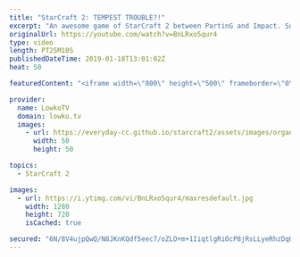 ```yaml
---
title: "StarCraft 2: TEMPEST TROUBLE?!"
excerpt: "An awesome game of StarCraft 2 between PartinG and Impact. Subscribe for more videos: http://lowko.tv/youtube New ladder maps & balance changes: https://goo.gl/xhuaiN  In this match I give commentary to a professional match of Zerg vs Protoss in StarCraft 2. PartinG decides to rush out Tempests, which"
originalUrl: https://youtube.com/watch?v=BnLRxo5qur4
type: video
length: PT25M10S
publishedDateTime: 2019-01-18T13:01:02Z
heat: 50

featuredContent: "<iframe width=\"800\" height=\"500\" frameborder=\"0\" src=\"https://www.youtube.com/embed/BnLRxo5qur4\" allow=\"accelerometer; autoplay; encrypted-media; gyroscope; picture-in-picture\" allowfullscreen></iframe>"

provider:
  name: LowkoTV
  domain: lowko.tv
  images:
    - url: https://everyday-cc.github.io/starcraft2/assets/images/organizations/lowko.tv-50x50.jpg
      width: 50
      height: 50

topics:
  - StarCraft 2

images:
  - url: https://i.ytimg.com/vi/BnLRxo5qur4/maxresdefault.jpg
    width: 1280
    height: 720
    isCached: true

secured: "6N/8V4ujpQwQ/N8JKnKQdf5eec7/oZLO+m+1IiqtlgRiOcP8jRsLLyeRhzDqO3K1377ANOXTC9E3cDbIyeFNRfIPI8m4127INOjJZSqGhmUJaW+5tydePSN9HJVBY76ELwfuzelWIHp9FpdqNOay5BIQLjrxaR0T6s4YENlq2Ig1SpPlethePYrtH2DjTqpuBHhXEX6M6+b8azvl2zY0h3DbYvxFb+OUmWe6WYD3d/WPodLCkvD6b9bUf7MjtW2WY/+2VoPXF/1ceAatxOHIDUa/LkV+BgFnM6Uxaecp6023BsQDO1A89ZQI0LE+ZJLFjjqpt0NtEdeGAJ5vSOMim/YnUMJecnp+kGzo8cG4FQ4cknq01PxdzeRHnHESBzjpXKvj1/jijIQEveMg27zDtn8e7NTxf0RMZZK/7Slri8k=;q4IO4R6J0sQfDYGuKrYpQA=="
---
```


